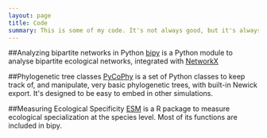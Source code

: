 ```yaml
---
layout: page
title: Code
summary: This is some of my code. It's not always good, but it's always free!
---
```


##Analyzing bipartite networks in Python
[bipy](http://tpoisot.github.com/bipy/) is a Python module to analyse bipartite ecological networks, integrated with [NetworkX](http://networkx.lanl.gov/)
	
##Phylogenetic tree classes
[PyCoPhy](https://github.com/tpoisot/PyCoPhy) is a set of Python classes to keep track of, and manipulate, very basic phylogenetic trees, with built-in Newick export. It's designed to be easy to embed in other simulations.

##Measuring Ecological Specificity
[ESM](https://r-forge.r-project.org/projects/esm/) is a R package to measure ecological specialization at the species level. Most of its functions are included in bipy.